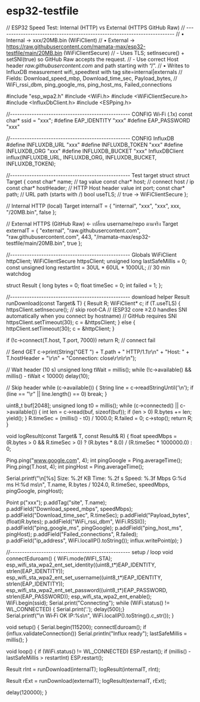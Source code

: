 # esp32-testfile
// ESP32  Speed Test: Internal (HTTP) vs External (HTTPS GitHub Raw)
// -------------------------------------------------------------------------
// • Internal  → xxx/20MB.bin  (WiFiClient)
// • External  → https://raw.githubusercontent.com/mamata-max/esp32-testfile/main/20MB.bin  (WiFiClientSecure)
//   - Uses TLS; setInsecure() + setSNI(true) so GitHub Raw accepts the request.
//   - Use correct Host header *raw.githubusercontent.com* and path starting with “/”.
// • Writes to InfluxDB measurement  wifi_speedtest  with tag  site=internal|externals
//   Fields: Download_speed_mbp, Download_time_sec, Payload_bytes,
//           WiFi_rssi_dbm, ping_google_ms, ping_host_ms, Failed_connections

#include "esp_wpa2.h"
#include <WiFi.h>
#include <WiFiClientSecure.h>
#include <InfluxDbClient.h>
#include <ESPping.h>

//-------------------------------------------------- CONFIG Wi‑Fi (.1x)
const char* ssid = "xxx";
#define   EAP_IDENTITY   "xxx"
#define   EAP_PASSWORD   "xxx"

//-------------------------------------------------- CONFIG InfluxDB
#define INFLUXDB_URL     "xxx"
#define INFLUXDB_TOKEN   "xxx"
#define INFLUXDB_ORG     "xxx"
#define INFLUXDB_BUCKET  "xxx"
InfluxDBClient influx(INFLUXDB_URL, INFLUXDB_ORG, INFLUXDB_BUCKET, INFLUXDB_TOKEN);

//-------------------------------------------------- Test target struct
struct Target {
  const char* name;        // tag value
  const char* host;        // connect host / ip
  const char* hostHeader;  // HTTP Host header value
  int   port;
  const char* path;        // URL path (starts with /)
  bool  useTLS;            // true → WiFiClientSecure
};

// Internal HTTP (local)
Target internalT = {
  "internal",
  "xxx",
  "xxx",
  xxx,
  "/20MB.bin",
  false
};

// External HTTPS (GitHub Raw)  ← เปลี่ยน username/repo ตามจริง
Target externalT = {
  "external",
  "raw.githubusercontent.com",
  "raw.githubusercontent.com",
  443,
  "/mamata-max/esp32-testfile/main/20MB.bin",
  true
};

//-------------------------------------------------- Globals
WiFiClient       httpClient;
WiFiClientSecure httpsClient;
unsigned long    lastSafeMillis = 0;
const unsigned long restartInt  = 30UL * 60UL * 1000UL; // 30 min watchdog

struct Result { long bytes = 0; float timeSec = 0; int failed = 1; };

//-------------------------------------------------- download helper
Result runDownload(const Target& T) {
  Result R; WiFiClient* c;
  if (T.useTLS) {
    httpsClient.setInsecure();   // skip root‑CA
    // (ESP32 core ≥2.0 handles SNI automatically when you connect by hostname)
// GitHub requires SNI
    httpsClient.setTimeout(30);
    c = &httpsClient;
  } else {
    httpClient.setTimeout(30);
    c = &httpClient;
  }

  if (!c->connect(T.host, T.port, 7000)) return R; // connect fail

  // Send GET
  c->print(String("GET ") + T.path + " HTTP/1.1\r\n" +
           "Host: " + T.hostHeader + "\r\n" +
           "Connection: close\r\n\r\n");

  // Wait header (10 s)
  unsigned long tWait = millis();
  while (!c->available() && millis() - tWait < 10000) delay(10);

  // Skip header
  while (c->available()) {
    String line = c->readStringUntil('\n');
    if (line == "\r" || line.length() == 0) break;
  }

  uint8_t buf[2048];
  unsigned long t0 = millis();
  while (c->connected() || c->available()) {
    int len = c->read(buf, sizeof(buf));
    if (len > 0) R.bytes += len;
    yield();
  }
  R.timeSec = (millis() - t0) / 1000.0;
  R.failed  = 0;
  c->stop();
  return R;
}

void logResult(const Target& T, const Result& R) {
  float speedMbps = (R.bytes > 0 && R.timeSec > 0) ? (R.bytes * 8.0) / (R.timeSec * 1000000.0) : 0;

  Ping.ping("www.google.com", 4);
  int pingGoogle = Ping.averageTime();
  Ping.ping(T.host, 4);
  int pingHost   = Ping.averageTime();

  Serial.printf("\n[%s] Size: %.2f KB Time: %.2f s Speed: %.3f Mbps  G:%d ms H:%d ms\n",
                T.name, R.bytes / 1024.0, R.timeSec, speedMbps, pingGoogle, pingHost);

  Point p("xxx");
  p.addTag("site", T.name);
  p.addField("Download_speed_mbps", speedMbps);
  p.addField("Download_time_sec",  R.timeSec);
  p.addField("Payload_bytes",      (float)R.bytes);
  p.addField("WiFi_rssi_dbm",      WiFi.RSSI());
  p.addField("ping_google_ms",     pingGoogle);
  p.addField("ping_host_ms",       pingHost);
  p.addField("Failed_connections", R.failed);
  p.addField("ip_address",         WiFi.localIP().toString());
  influx.writePoint(p);
}

//-------------------------------------------------- setup / loop
void connectEduroam() {
  WiFi.mode(WIFI_STA);
  esp_wifi_sta_wpa2_ent_set_identity((uint8_t*)EAP_IDENTITY, strlen(EAP_IDENTITY));
  esp_wifi_sta_wpa2_ent_set_username((uint8_t*)EAP_IDENTITY, strlen(EAP_IDENTITY));
  esp_wifi_sta_wpa2_ent_set_password((uint8_t*)EAP_PASSWORD, strlen(EAP_PASSWORD));
  esp_wifi_sta_wpa2_ent_enable();
  WiFi.begin(ssid);
  Serial.print("Connecting");
  while (WiFi.status() != WL_CONNECTED) { Serial.print('.'); delay(500);}  
  Serial.printf("\n Wi‑Fi OK IP:%s\n", WiFi.localIP().toString().c_str());
}

void setup() {
  Serial.begin(115200);
  connectEduroam();
  if (influx.validateConnection()) Serial.println("Influx ready");
  lastSafeMillis = millis();
}

void loop() {
  if (WiFi.status() != WL_CONNECTED) ESP.restart();
  if (millis() - lastSafeMillis > restartInt) ESP.restart();

  Result rInt = runDownload(internalT);
  logResult(internalT, rInt);

  Result rExt = runDownload(externalT);
  logResult(externalT, rExt);

  delay(120000);
}

